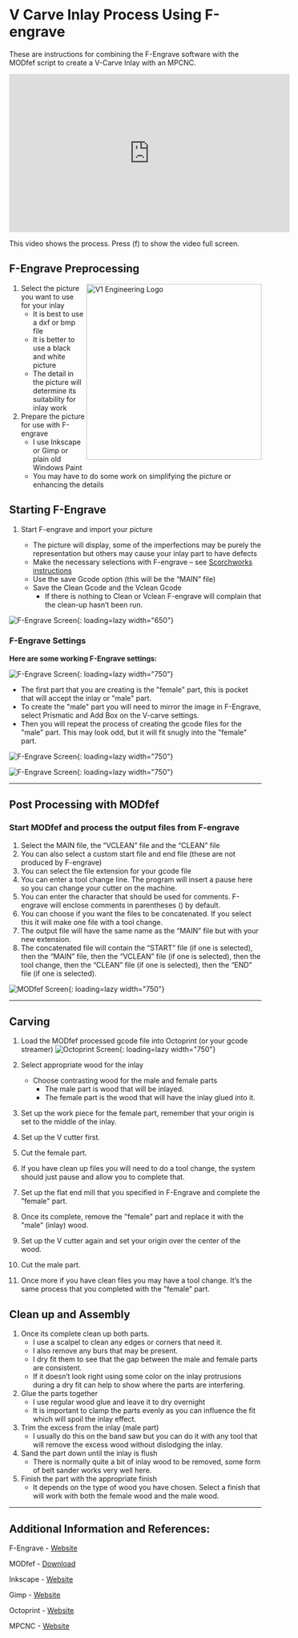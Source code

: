 
# V Carve Inlay Process Using F-engrave

These are instructions for combining the F-Engrave software with the MODfef script to create
a V-Carve Inlay with an MPCNC.

<iframe width="560" height="315" src="https://www.youtube.com/embed/SuHgjZDXi8k"
  title="YouTube video player" frameborder="0" allow="accelerometer; autoplay;
  clipboard-write; encrypted-media; gyroscope; picture-in-picture" allowfullscreen></iframe>

This video shows the process. Press (f) to show the video full screen.

## F-Engrave Preprocessing

<img src="/img/simplelogo.png" alt="V1 Engineering Logo" width="350" align="right">

1. Select the picture you want to use for your inlay
      - It is best to use a dxf or bmp file
    - It is better to use a black and white picture
    - The detail in the picture will determine its suitability for inlay work
1. Prepare the picture for use with F-engrave
    - I use Inkscape or Gimp or plain old Windows Paint
    - You may have to do some work on simplifying the picture or enhancing the details

## Starting F-Engrave

1. Start F-engrave and import your picture

    + The picture will display, some of the imperfections may be purely the representation but others may cause your inlay part to have defects
    + Make the necessary selections with F-engrave – see [Scorchworks instructions](http://www.scorchworks.com/Fengrave/fengrave.html#documentation "Scorchworks F-Engrave instructions")
    + Use the save Gcode option (this will be the “MAIN” file)
    + Save the Clean Gcode and the Vclean Gcode
       - If there is nothing to Clean or Vclean F-engrave will complain that the clean-up hasn’t been run.

![F-Engrave Screen](../img/FengraveCapture1.jpg){: loading=lazy width="650"}

### F-Engrave Settings

**Here are some working F-Engrave settings:**

![F-Engrave Screen](../img/FengraveCapture2.jpg){: loading=lazy width="750"}

* The first part that you are creating is the "female" part, this is pocket that will accept the inlay or "male" part.
* To create the "male" part you will need to mirror the image in F-Engrave, select Prismatic and Add Box on the V-carve settings.
* Then you will repeat the process of creating the gcode files for the "male" part. This may look odd, but it will fit snugly into the "female" part.

![F-Engrave Screen](../img/FengraveCapture4.jpg){: loading=lazy width="750"}

![F-Engrave Screen](../img/FengraveCapture5.jpg){: loading=lazy width="750"}

----

## Post Processing with MODfef

### Start MODfef and process the output files from F-engrave

1. Select the MAIN file, the “VCLEAN” file and the “CLEAN” file
1. You can also select a custom start file and end file (these are not produced by F-engrave)
1. You can select the file extension for your gcode file
1. You can enter a tool change line. The program will insert a pause here so you can change your cutter on the machine.
1. You can enter the character that should be used for comments. F-engrave will enclose comments in parentheses () by default.
1. You can choose if you want the files to be concatenated. If you select this it will make one file with a tool change.
1. The output file will have the same name as the “MAIN” file but with your new extension.
1. The concatenated file will contain the “START” file (if one is selected), then the “MAIN” file, then the “VCLEAN” file (if one is selected), then the tool change, then the “CLEAN” file (if one is selected), then the “END” file (if one is selected).

![MODfef Screen](../img/FengraveCapture3.jpg){: loading=lazy width="750"}

----

## Carving

1. Load the MODfef processed gcode file into Octoprint (or your gcode streamer)
![Octoprint Screen](../img/FengraveCapture6.jpg){: loading=lazy width="750"}

1. Select appropriate wood for the inlay
    - Choose contrasting wood for the male and female parts
        - The male part is wood that will be inlayed.
        - The female part is the wood that will have the inlay glued into it.
1. Set up the work piece for the female part, remember that your origin is set to the middle of the inlay.
1. Set up the V cutter first.
1. Cut the female part.
1. If you have clean up files you will need to do a tool change, the system should just pause and allow you to complete that.
1. Set up the flat end mill that you specified in F-Engrave and complete the "female" part.
1. Once its complete, remove the "female" part and replace it with the "male" (inlay) wood.
1. Set up the V cutter again and set your origin over the center of the wood.
1. Cut the male part.
1. Once more if you have clean files you may have a tool change. It’s the same process that you completed with the "female" part.

## Clean up and Assembly

1. Once its complete clean up both parts.
    - I use a scalpel to clean any edges or corners that need it.
    - I also remove any burs that may be present.
    - I dry fit them to see that the gap between the male and female parts are consistent.
    - If it doesn’t look right using some color on the inlay protrusions during a dry fit can help to show where the parts are interfering.
1. Glue the parts together
    - I use regular wood glue and leave it to dry overnight
    - It is important to clamp the parts evenly as you can influence the fit which will spoil the inlay effect.
1. Trim the excess from the inlay (male part)
    - I usually do this on the band saw but you can do it with any tool that will remove the excess wood without dislodging the inlay.
1. Sand the part down until the inlay is flush
    - There is normally quite a bit of inlay wood to be removed, some form of belt sander works very well here.
1. Finish the part with the appropriate finish
    - It depends on the type of wood you have chosen. Select a finish that will work with both the female wood and the male wood.

----

## Additional Information and References:

F-Engrave - [Website](https://www.scorchworks.com/Fengrave/fengrave.html "Scorchworks F-Engrave site")

MODfef - [Download](https://www.jobbos.com/MODfef/MODfef2.zip "Download the zip file with for MODfef")

Inkscape - [Website](https://www.inkscape.org/ "Inkscape site")

Gimp - [Website](https://www.gimp.org/ "Gimp site")

Octoprint - [Website](https://www.octoprint.org/ "Octoprint site")

MPCNC - [Website](https://www.v1engineering.com/ "V1 Engineering site")


